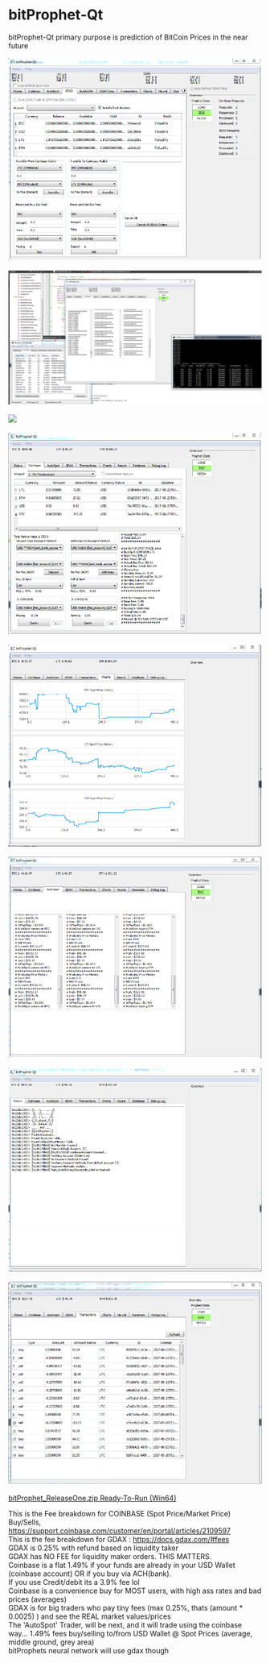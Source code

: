 # bitProphet-Qt
bitProphet-Qt primary purpose is prediction of BitCoin Prices in the near future</br>
</br>
<img src="https://raw.githubusercontent.com/Mrc0de/bitProphet-Qt/master/bitProphetGDAXtab.png"></br>
</br>
<img src="https://raw.githubusercontent.com/Mrc0de/bitProphet-Qt/master/bitProphet-Usage-Screen1.png"></br>
</br>
<img src="https://github.com/Mrc0de/bitProphet-Qt_badAlpha/blob/master/bitProphet-Qt_Screen1.png"></br>
</br>
<img src="https://raw.githubusercontent.com/Mrc0de/bitProphet-Qt/master/bitProphet-Coinbase-Screen.png"></br>
</br>
<img src="https://raw.githubusercontent.com/Mrc0de/bitProphet-Qt/master/bitProphet-Charts-Screen.png"></br>
</br>
<img src="https://raw.githubusercontent.com/Mrc0de/bitProphet-Qt/master/bitProphet-AutoSpot-Screen.png"></br>
</br>
<img src="https://raw.githubusercontent.com/Mrc0de/bitProphet-Qt/master/bitProphet-NewStatus-Screen.png"></br>
</br>
<img src="https://raw.githubusercontent.com/Mrc0de/bitProphet-Qt/master/bitProphet-Transactions-Screen.png"></br>
</br>
<a href="https://raw.githubusercontent.com/Mrc0de/bitProphet-Qt/master/bitProphet_ReleaseOne.zip">bitProphet_ReleaseOne.zip Ready-To-Run (Win64)</a></br>

This is the Fee breakdown for COINBASE (Spot Price/Market Price)  </br> Buy/Sells, https://support.coinbase.com/customer/en/portal/articles/2109597
</br> This is the fee breakdown for GDAX : https://docs.gdax.com/#fees
</br> GDAX is 0.25% with refund based on liquidity taker
</br> GDAX has NO FEE for liquidity maker orders. THIS MATTERS.
</br> Coinbase is a flat 1.49% if your funds are already in your USD Wallet (coinbase account) OR if you buy via ACH(bank).
</br> If you use Credit/debit its a 3.9% fee lol
</br> Coinbase is a convenience buy for MOST users, with high ass rates and bad prices (averages)
</br> GDAX is for big traders who pay tiny fees (max 0.25%, thats (amount * 0.0025) ) and see the REAL market values/prices
</br> The 'AutoSpot' Trader, will be next, and it will trade using the coinbase way... 1.49% fees buy/selling to/from USD Wallet @ Spot Prices (average, middle ground, grey area)
</br> bitProphets neural network will use gdax though
